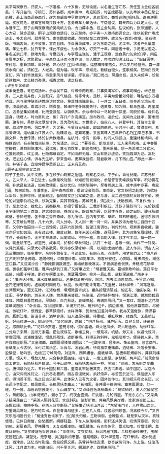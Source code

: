 <!-- { "loadSidebar": true } -->
    吴平斋观察云，归安人，一字退楼，六十岁後，更号愉庭。以名诸生官江苏，历任宝山金柜各剧邑，氵存升监司，守镇江、苏州各郡。咸丰庚申，粤寇陷苏，时正绾郡篆。以先奉徐中丞庄愍公箭檄，赴上海商调泰西兵，遂为薛觐唐中丞挽留在沪，总司军务，兼督巡防捐各局。迨粤逆围逼，岌岌可危，避难官绅商民数十万，各务舟车为窜逸计。平斋倡议，籍泰西兵力以定人心。遂与潘季玉、顾子山两观察商於吴晓帆方伯，力白薛中丞，设立会防局。往议如约，张示通衢，人心大安，贼亦退窜。嗣子山观察自楚归，议迎楚师，亦平斋一人维持而调合之。後以长君广庵成进士，补太仓州，就养吴门。素性酷爱收藏，聚禊帖至二百馀种，故又名<百百>禊室。金石碑版，书画古玩，无不收庋，富而且精，手自著录成书，足为东南之冠。尤工书，求者户外屡常满。年近七秩，犹日有书，课此不疲也。为余挚友，订交三十年，同居者十载，手足无以逾之。客冬送余归禾，颇难为别。今夏四月，与李眉生谦访、潘季玉观察，远自吴门访余於李，同应金眉生之招，欢聚累日。平斋向工诗而不喜作词，同人嬲之，亦次韵和满江红云：“旧日园林，天付与、重新加筑。最好是、匠心结扌，回殊流俗。运甓精神牢落久，种瓜岁月经营熟。喜一湾流水绕门前，清如玉。人老矣，健为福。欢乐事，须知足。看楼台镫火，笙歌相属。苍狗白云凭变幻，鸿飞鹤举谁能束。待重来风月细评量，抒衷曲。”脱口而出，风趣自佳。且久未倚声，恰能於律舞舛，尤见精力弥满。福寿之徵，读之狂喜。
    ○许玉年世伯词
    咸丰癸丑春，粤逆跨扬州。余与吴平斋、许缘仲两观察，共事萸湾军中，初事司糈台，继总营务。三人出则并辔，入则联床，意气相投，情等骨肉。是秋，平斋为雷藿郊侍郎，聘往城东万福桥营。余与缘仲随查耕麓廉访师文经，移营城南陈家巷。十一月二十五日夜，同奉差至湾头水营，凌晨驰返。甫渡沙河，贼骤至，赖缘仲老仆陈燮先行，遇黄旗，知为贼，勒马亟退。再至渡口，逃勇坌集如涌潮，比拽登渡船，从骑俱失。余与缘仲以一马轮骑十馀里，同脱於难。缘仲名道身，钱塘人。时为直刺史，後氵存升广东高廉道，加布政衔，逝於位。民间为之挂孝，罢市而哭。建专祠，吊祭诗文厚至寸许，其为政可知。本世家子，伯叔八人，并登甲科。其伯青士京卿，叔滇生尚书，信臣中丞，为尤著。今星叔光禄卿，即其胞弟也。少时应小试，曾得首列。素亦爱诗词，迨纳粟为江苏大令，励精求治，遂弃笔墨。尝言其尊人玉年世伯名乃，辛巳孝廉，书画文辞，为世传诵，终於甘肃敦煌县。在杭时，曾有一韵事，约同人诣孤山，重建林和靖祠，补梅数百树。有买陂塘词纪事，为余诵之。词云：“暮苍苍、断垣衰草，无人来吊和靖。山中眷属空梅鹤，满目斜阳凄冷。君试省。算七百馀年，旧迹依稀。重来系艇。想一角添楼二分宜水，位置到疏影。红尘境。仕隐都难自定。不如沉醉无醒。买山有愿非虚语，笑指西湖为证。高处凭。把去住心情，诉与先生听。梦来雪岭。更挈我登临，随君歌啸，月下西山应。”即此一事一词，并堪千古。宜缘仲昆仲蒸蒸日上，正未有艾矣。
    ○顾子山观察词又二则
    丙子丁丑间，吴中文燕，多在顾子山观察之怡园。观察名文彬，字子山，自号艮庵，江苏元和人。乙未举人，辛丑进士，由庶常改刑部，以知府简发湖北，参楚督官秀峰揆伯军事。积功锡花翎，补武昌盐法道，加布政使衔。旋以忧归。时家陷贼中，挈眷侨居上海。咸丰庚申岁暮，粤寇逼，势濒於危。与潘季玉、吴平斋两观察，倡议设会防局。事甫定，官文恭招之赴楚，仍欲任以军务，固辞得归。道出皖垣，备知曾文正公军威之盛，遂与潘、吴二君密商於吴晓帆方伯，税轮船以迎李伯相之师，肤功克集，实其首谋也。苏城既复，清故业，抚助族姻，不复作出山计。至友劝之，始北上。到都数月，即授宁绍台道，三载即引疾归。其叔子骏叔司马，先於铁瓶巷宅後购地二十馀亩，建武陵宗祠、春荫义庄。辟其东为园，以颐性养寿，颜之曰怡。骏叔胸藏邱壑，善於经营，各书家之秀石奇峰，悉为所得。园内有岁寒、草庐、拜石轩诸胜。因得东坡旧琴，又葺坡仙琴馆，凡十六景，同人分咏。夫人则一景一诗一词，并集苏诗为绝句二百四十四首。又创作怡园词一千二百馀阕，还存六百馀阕，皆望江南调也，刊传於时。观察素喜收藏，骏叔亦好古如饥渴。先有过云楼，藏庋已夥，数年来苦心招集，遂冠吴中。其为词集名眉绿楼，厚寸许，长调短令，无不丰神潇洒，出笔欲仙，不拘一格，而自能入律。且才气丰溢，每一题一调，辄叠赋不已。如道光、咸丰间，於都中举秋词社，拈百二十题，各限一调，自作三十馀阕。以碍於篇幅，只录大小调各数阕。秋词亦仅录咏柳一阕，以用韵尤幽峭也。近人作词，谓古人只忌三重四同，每多重字，余则不敢有复。今读此集，有同心焉。点绛唇，用梦窗韵云：“晓月迷，片时归梦金阊路。酒醒何处，虫絮窗纱雨。如羽年华，独客长安住。心期误。雁来鸿去。潮信空江暮。”又浣溪沙云：“静掩铜铺数漏签。画梅纸帐晚寒尖。不曾病酒也恹恹。养穗成花销绛蜡，裹衾如茧学红蚕。雁声拖梦到江南。”又好事近云：“晴碧雁天高，霜缬渐欺吟袖。落日平台孤倚，拍阑千呼酒。断鸦写暝墨无多，萧瑟著烟柳。柳外一眉山影，越秋深越瘦。”南乡子云：“凄绝话分携。漏水难量漏雨丝。若要勾消离别恨，除非。东去江流忽向西。千里两心知。金石还嫌有泐时。虚幌何时同倚月，休提。欲问归期未有期。”又垂杨，咏秋柳云：“风霜逐渐。自萍飘絮泊，更无花糁。江渚危桥，暝烟微露青旗。垂条折赠清阴减。怕还有、泪痕浓染。料红闺、寻梦春前，怨玉关人赚。莺燕重来凄黯。怅张绪、近时绮怀都忏。恨满江潭，镜漪愁碧眉峰敛。隋堤日暮荒鸦点。早肠断、白门秋泛。哀蝉唤起，离魂斜照闪。”又一萼红，题潘补之花隐龛填词图云：“卧云龛。写兰因絮果，半偈万花参。雁外吟チ，鸥边画楫，孤他燕幕莺帘。尽倚柱、微哦红叶，恨西堂、春草梦痕纤。水样流年，鬓丝憔，羞对华参。我亦天涯倦旅，潇潇暮雨，肠断江南。笛谱苍凉，酒垆寥落，旧人谁是何戡。待重赋、垂虹秋色，挂西风、无恙峭归帆。好借莼波一派，同浣征衫。”又忆旧游，题曰：“明月扬州，旧游历历。自经兵燹，纡道避之，感而赋此云。”“记虹桥贳酒，萤苑寻诗，惯泊雷塘。烽火迷瓜步，叹六朝金粉，劫惨红羊。二分月子来照，瓦砾万家霜。把仙观琼花，歌楼玉树，一炬荒凉。帆樯。渺天末，似避弋惊鸿，寥廓回翔。远浦推篷望，恨乱鸦残堞，遮断垂杨。料得玉钩斜畔，鬼唱咽寒づ。便骑鹤人来，萧声寂寂应断肠。”又金缕曲，自题眉绿楼填词图云：“一酸辛泪，怪年来、筝云笛雨，总含商气。香草美人今古恨，半付江蓠沅芷。半诉与、湘君山鬼。待向旗亭重赌曲，酒徒稀、冷落长安市。蛩絮壁，助吟思。危楼で城阴倚。对遥岑、西风幔卷，瘦蛾颦翠。望极斜阳烟柳外，莽莽荆榛万里。恨天坏、埋愁无地。只合移家图画住，指青山、一发江南是。乡梦断，角声起。”前录俞荫甫太史集，有隐括秋声赋词。今子山词中，有隐括古乐府一卷。序曰：“词者，古乐府之变曲也。唐词最为近古。五代十国犹有古音。至南北宋始极其变，然去古渐远。洎乎国初，以迄今日，由宋词而推衍之，几於尽态极妍，而古意浸微矣。夙好倚声，亦苦囿於近习。偶括唐人乐府，得词若干首，名之曰古乐新声。此体宋人已有为之者，固非创作也。其词视乐府之长短，以长调小令配之，摘录数阕。长相思括本曲云：“长相思。金井阑干络纬啼。簟寒霜更凄。灯一帷。月一帷。海思云愁彼美兮。关山魂梦飞。”又点绛唇括乌栖曲云：“乌欲栖时，美人沉醉吴宫夕。舞酣歌。山半衔残日。漏水丁丁，终夜金壶滴。江波碧。月轮西匿。不觉东方白。”又采桑子括采莲曲云：“采莲人隔荷花语，水底斜阳。倒影新妆。两袂风飘夹岸香。谁家游冶郎三五，乌帽丝缰。掩映垂杨。花落人归空断肠。”又好事近括关山月云：“东望玉门关，人在雪山西北。万里朔风寒劲，把月轮吹出。白登青海战征多，生还几人得。戍客思归颜苦，况高楼今夕。”又齐天乐括相逢行云：“相逢秀色谁家子，云陌头归缓。玉勒徘徊，金鞭指点，疑是来从天半。真珠慢卷。已斜日频催，俗愁肠断。婀娜轻盈，下车人似落梅倩。衔杯还共笑语，叹情深意密，何似初见。彩扇春风，罗帏暮雨，无复孤眠凄怨。相思缱绻。有青鸟传言，景光如电。珍惜佳期，莫教丝鬓短。”又买陂塘括采莲归云：“采莲归，芰衣初制，秋风凫雁飞舞。兰桡桂棹频来往，玉腕更摇轻虏。凝望处。无奈是、吴越吹相思苦。洼期暗数。叹叶翠羞眉，花红晕颊，艳冶凭虚度。西津远，还忆当时别绪。曾经投佩交甫。芙蓉并蒂枝连理，欲寄故情何许。东上住。任浩荡江风，江月谁为主。相逢旧侣。问千里关河，朝潮夕汐，双鲤未应阻。”
